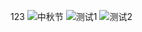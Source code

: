 123
![中秋节](C:\Users\Z'hang'xing\Desktop\12)
![测试1](C:\Users\Z'hang'xing\Desktop\12)
![测试2](C:\Users\Z'hang'xing\Desktop\12)